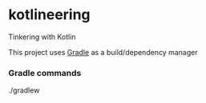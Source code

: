 # kotlineering
Tinkering with Kotlin

This project uses [Gradle](https://gradle.org/) as a build/dependency manager

### Gradle commands

./gradlew 